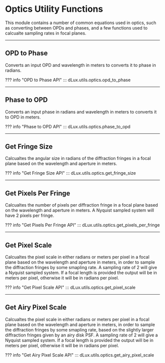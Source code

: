 # Optics Utility Functions

This module contains a number of common equations used in optics, such as converting between OPDs and phases, and a few functions used to calcualte sampling rates in focal planes.

---

## OPD to Phase

Converts an input OPD and wavelength in meters to converts it to phase in radians.

??? info "OPD to Phase API"
    ::: dLux.utils.optics.opd_to_phase

---

## Phase to OPD

Converts an input phase in radians and wavelength in meters to converts it to OPD in meters.

??? info "Phase to OPD API"
    ::: dLux.utils.optics.phase_to_opd

---

## Get Fringe Size

Calcualtes the angular size in radians of the diffraction fringes in a focal plane based on the wavelength and aperture in meters.

??? info "Get Fringe Size API"
    ::: dLux.utils.optics.get_fringe_size

---

## Get Pixels Per Fringe

Calcualtes the number of pixels per diffraction fringe in a focal plane based on the wavelength and aperture in meters. A Nyquist sampled system will have 2 pixels per fringe.

??? info "Get Pixels Per Fringe API"
    ::: dLux.utils.optics.get_pixels_per_fringe

---

## Get Pixel Scale

Calcualtes the pixel scale in either radians or meters per pixel in a focal plane based on the wavelength and aperture in meters, in order to sample the diffraction fringes by some smapling rate. A sampling rate of 2 will give a Nyquist sampled system. If a focal length is provided the output will be in meters per pixel, otherwise it will be in radians per pixel.

??? info "Get Pixel Scale API"
    ::: dLux.utils.optics.get_pixel_scale

---

## Get Airy Pixel Scale

Calcualtes the pixel scale in either radians or meters per pixel in a focal plane based on the wavelength and aperture in meters, in order to sample the diffraction fringes by some smapling rate, based on the slightly larger diffraction fringes given by an airy disk PSF. A sampling rate of 2 will give a Nyquist sampled system. If a focal length is provided the output will be in meters per pixel, otherwise it will be in radians per pixel.

??? info "Get Airy Pixel Scale API"
    ::: dLux.utils.optics.get_airy_pixel_scale